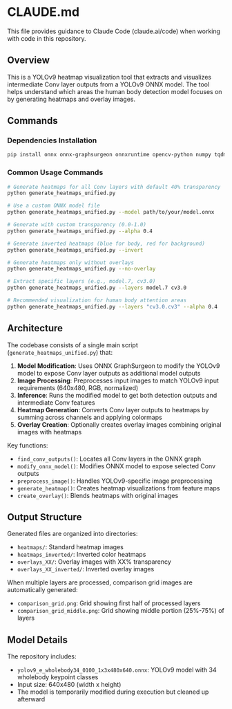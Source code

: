 # CLAUDE.md

This file provides guidance to Claude Code (claude.ai/code) when working with code in this repository.

## Overview

This is a YOLOv9 heatmap visualization tool that extracts and visualizes intermediate Conv layer outputs from a YOLOv9 ONNX model. The tool helps understand which areas the human body detection model focuses on by generating heatmaps and overlay images.

## Commands

### Dependencies Installation
```bash
pip install onnx onnx-graphsurgeon onnxruntime opencv-python numpy tqdm
```

### Common Usage Commands

```bash
# Generate heatmaps for all Conv layers with default 40% transparency
python generate_heatmaps_unified.py

# Use a custom ONNX model file
python generate_heatmaps_unified.py --model path/to/your/model.onnx

# Generate with custom transparency (0.0-1.0)
python generate_heatmaps_unified.py --alpha 0.4

# Generate inverted heatmaps (blue for body, red for background)
python generate_heatmaps_unified.py --invert

# Generate heatmaps only without overlays
python generate_heatmaps_unified.py --no-overlay

# Extract specific layers (e.g., model.7, cv3.0)
python generate_heatmaps_unified.py --layers model.7 cv3.0

# Recommended visualization for human body attention areas
python generate_heatmaps_unified.py --layers "cv3.0.cv3" --alpha 0.4
```

## Architecture

The codebase consists of a single main script (`generate_heatmaps_unified.py`) that:

1. **Model Modification**: Uses ONNX GraphSurgeon to modify the YOLOv9 model to expose Conv layer outputs as additional model outputs
2. **Image Processing**: Preprocesses input images to match YOLOv9 input requirements (640x480, RGB, normalized)
3. **Inference**: Runs the modified model to get both detection outputs and intermediate Conv features
4. **Heatmap Generation**: Converts Conv layer outputs to heatmaps by summing across channels and applying colormaps
5. **Overlay Creation**: Optionally creates overlay images combining original images with heatmaps

Key functions:
- `find_conv_outputs()`: Locates all Conv layers in the ONNX graph
- `modify_onnx_model()`: Modifies ONNX model to expose selected Conv outputs
- `preprocess_image()`: Handles YOLOv9-specific image preprocessing
- `generate_heatmap()`: Creates heatmap visualizations from feature maps
- `create_overlay()`: Blends heatmaps with original images

## Output Structure

Generated files are organized into directories:
- `heatmaps/`: Standard heatmap images
- `heatmaps_inverted/`: Inverted color heatmaps
- `overlays_XX/`: Overlay images with XX% transparency
- `overlays_XX_inverted/`: Inverted overlay images

When multiple layers are processed, comparison grid images are automatically generated:
- `comparison_grid.png`: Grid showing first half of processed layers
- `comparison_grid_middle.png`: Grid showing middle portion (25%-75%) of layers

## Model Details

The repository includes:
- `yolov9_e_wholebody34_0100_1x3x480x640.onnx`: YOLOv9 model with 34 wholebody keypoint classes
- Input size: 640x480 (width x height)
- The model is temporarily modified during execution but cleaned up afterward
